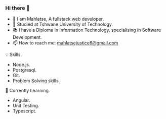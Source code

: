### Hi there 👋

- 📛 I am Mahlatse, A fullstack web developer.
- 🏫 Studied at Tshwane University of Technology.
- 📚 I have a Diploma in Information Technology, specialising in Software Development.
- 📫 How to reach me: mahlatsejustice6@gmail.com

💡 Skills.

- Node.js.
- Postgresql.
- Git.
- Problem Solving skills.

📝 Currently Learning.

- Angular.
- Unit Testing.
- Typescript.
